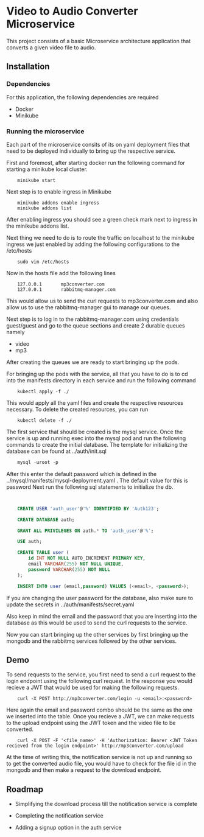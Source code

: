 
# Video to Audio Converter Microservice

This project consists of a basic Microservice architecture application that converts a given video file to audio.


## Installation

### Dependencies

For this application, the following dependencies are required
- Docker
- Minikube

### Running the microservice

Each part of the microservice consits of its on yaml deployment files that need to be deployed individually to bring up the respective service.

First and foremost, after starting docker run the following command for starting a minikube local cluster.

```shell
    minikube start
```
Next step is to enable ingress in Minikube

```shell
    minikube addons enable ingress
    minikube addons list

```
After enabling ingress you should see a green check mark next to ingress in the minikube addons list.

Next thing we need to do is to route the traffic on localhost to the minikube ingress we just enabled by adding the following configurations to the /etc/hosts 

```shell
    sudo vim /etc/hosts
```
Now in the hosts file add the following lines

```
    127.0.0.1       mp3converter.com
    127.0.0.1       rabbitmq-manager.com

```
This would allow us to send the curl requests to mp3converter.com and also allow us to use the rabbitmq-manager gui to manage our queues.

Next step is to log in to the rabbitmq-manager.com using credentials guest/guest and go to the queue sections and create 2 durable queues namely 
- video
- mp3 

After creating the queues we are ready to start bringing up the pods.

For bringing up the pods with the service, all that you have to do is to cd into the manifests directory in each service and run the following command

```shell
    kubectl apply -f ./
```

This would apply all the yaml files and create the respective resources necessary.
To delete the created resources, you can run

```shell
    kubectl delete -f ./
```

The first service that should be created is the mysql service.
Once the service is up and running exec into the mysql pod and run the following commands to create the initial database. The template for initializing the database can be found at ../auth/init.sql

```sql
    mysql -uroot -p
```
After this enter the default password which is defined in the ../mysql/manifests/mysql-deployment.yaml . The default value for this is password
Next run the following sql statements to initialize the db.

```sql


    CREATE USER 'auth_user'@'%' IDENTIFIED BY 'Auth123';

    CREATE DATABASE auth;

    GRANT ALL PRIVILEGES ON auth.* TO 'auth_user'@'%';

    USE auth;

    CREATE TABLE user (
        id INT NOT NULL AUTO_INCREMENT PRIMARY KEY,
        email VARCHAR(255) NOT NULL UNIQUE,
        password VARCHAR(255) NOT NULL
    );

    INSERT INTO user (email,password) VALUES (<email>, <password>);
```

If you are changing the user password for the database, also make sure to update the secrets in ../auth/manifests/secret.yaml 

Also keep in mind the email and the password that you are inserting into the database as this would be used to send the curl requests to the service.

Now you can start bringing up the other services by first bringing up the mongodb and the rabbitmq services followed by the other services.


## Demo

To send requests to the service, you first need to send a curl request to the 
login endpoint using the following curl request. In the response you would recieve a JWT that would be used for making the following requests.

```shell
    curl -X POST http://mp3converter.com/login -u <email>:<password>
```

Here again the email and password combo should be the same as the one we inserted into the table.
Once you recieve a JWT, we can make requests to the upload endpoint using the JWT token and the video file to be converted.

```shell
    curl -X POST -F '<file_name>' -H 'Authorization: Bearer <JWT Token recieved from the login endpoint>' http://mp3converter.com/upload
```

At the time of writing this, the notification service is not up and running so to get the converted audio file, you would have to check for the file id in the mongodb and then make a request to the download endpoint.


## Roadmap

- Simplifying the download process till the notification service is complete

- Completing the notification service

- Adding a signup option in the auth service

